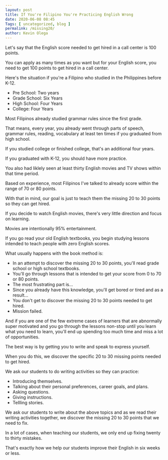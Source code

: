 ```yaml
--- 
layout: post 
title: If You're Filipino You're Practicing English Wrong 
date: 2020-06-08 08:45
Tags: [ uncategorized, blog ]
permalink: /missing20/ 
author: Kevin Olega 
--- 
```

Let's say that the English score needed to get hired in a call center is 100 points.

You can apply as many times as you want but for your English score, you need to get 100 points to get hired in a call center.

Here's the situation if you're a Filipino who studied in the Philippines before K-12.

- Pre School: Two years
- Grade School: Six Years
- High School: Four Years
- College: Four Years

Most Filipinos already studied grammar rules since the first grade.

That means, every year, you already went through parts of speech, grammar rules, reading, vocabulary at least ten times if you graduated from high school.

If you studied college or finished college, that's an additional four years.

If you graduated with K-12, you should have more practice.

You also had liklely seen at least thirty English movies and TV shows within that time period.

Based on experience, most Filipinos I've talked to already score within the range of 70 or 80 points.

With that in mind, our goal is just to teach them the missing 20 to 30 points so they can get hired.

If you decide to watch English movies, there's very little direction and focus on learning. 

Movies are intentionally 95% entertainment.

If you go read your old English textbooks, you begin studying lessons intended to teach people with zero English scores.

What usually happens with the book method is:

-  In an attempt to discover the missing 20 to 30 points, you'll read grade school or high school textbooks.
- You'll go through lessons that is intended to get your score from 0 to 70 or 80 points.
- The most frustrating part is...
- Since you already have this knowledge, you'll get bored or tired and as a result... 
- You don't get to discover the missing 20 to 30 points needed to get hired.
- Mission failed.

And if you are one of the few extreme cases of learners that are abnormally super motivated and you go through the lessons non-stop until you learn what you need to learn, you'll end up spending too much time and miss a lot of opportunities.

The best way is by getting you to write and speak to express yourself.

When you do this, we discover the specific 20 to 30 missing points needed to get hired.

We ask our students to do writing activities so they can practice:

- Introducing themselves.
- Talking about their personal preferences, career goals, and plans.
- Asking questions.
- Giving instructions.
- Tellling stories.

We ask our students to write about the above topics and as we read their writing activities together, we discover the missing 20 to 30 points that we need to fix.

In a lot of cases, when teaching our students, we only end up fixing twenty to thirty mistakes.

That's exactly how we help our students improve their English in six weeks or less.